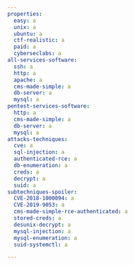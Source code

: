 ```yaml
---
properties:
  easy: a
  unix: a
  ubuntu: a
  ctf-realistic: a
  paid: a
  cyberseclabs: a
all-services-software:
  ssh: a
  http: a
  apache: a
  cms-made-simple: a
  db-server: a
  mysql: a
pentest-services-software:
  http: a
  cms-made-simple: a
  db-server: a
  mysql: a
attacks-techniques:
  cve: a
  sql-injection: a
  authenticated-rce: a
  db-enumeration: a
  creds: a
  decrypt: a
  suid: a
subtechniques-spoiler:
  CVE-2018-1000094: a
  CVE-2019-9053: a
  cms-made-simple-rce-authenticated: a
  stored-creds: a
  desunix-decrypt: a
  mysql-injection: a
  mysql-enumeration: a
  suid-systemctl: a

---
```

